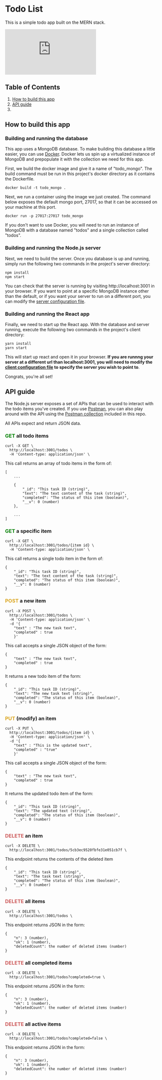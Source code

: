 # Todo List
This is a simple todo app built on the MERN stack.

![Preview of the Todo List app](https://github.com/zacharytscott/todo/blob/master/client/src/config.json "The Todo List app")

## Table of Contents
1. [How to build this app](#how-to-build-this-app)
1. [API guide](#api-guide)
1. 

## How to build this app
### Building and running the database
This app uses a MongoDB database. To make building this database a little easier, you can use [Docker](https://www.docker.com/). Docker lets us spin up a virtualized instance of MongoDB and prepopulate it with the collection we need for this app.

First, we build the docker image and give it a name of "todo_mongo". The build command must be run in this project's docker directory as it contains the Dockerfile.

```
docker build -t todo_mongo .
```
Next, we run a container using the image we just created. The command below exposes the default mongo port, 27017, so that it can be accessed on your machine at this port.
```
docker run -p 27017:27017 todo_mongo
```
If you don't want to use Docker, you will need to run an instance of MongoDB with a database named "todos" and a single collection called "todos".
### Building and running the Node.js server

Next, we need to build the server. Once you database is up and running, simply run the following two commands in the project's server directory:

```
npm install
npm start
```
You can check that the server is running by visiting http://localhost:3001 in your browser. If you want to point at a specific MongoDB instance other than the default, or if you want your server to run on a different port, you can modify the [server configuration file](https://github.com/zacharytscott/todo/blob/master/server/config.json).
### Building and running the React app
Finally, we need to start up the React app. With the database and server running, execute the following two commands in the project's client directory:
```
yarn install
yarn start
```
This will start up react and open it in your browser. **If you are runnng your server at a different url than localhost:3001, you will need to modify the [client configuration file](https://github.com/zacharytscott/todo/blob/master/client/src/config.json) to specify the server you wish to point to**.

Congrats, you're all set!

## API guide

The Node.js server exposes a set of APIs that can be used to interact with the todo items you've created. If you use [Postman](https://www.getpostman.com/), you can also play around with the API using the [Postman collection](https://github.com/zacharytscott/todo/blob/master/todos.postman_collection.json) included in this repo.

All APIs expect and return JSON data.

### <span style="color:green">GET</span> all todo items
```
curl -X GET \
  http://localhost:3001/todos \
  -H 'Content-type: application/json' \
```
This call returns an array of todo items in the form of:
```
[
    ...

    {
        "_id": "This task ID (string)",
        "text": "The text content of the task (string)",
        "completed": "The status of this item (boolean)",
        "__v": 0 (number)
    },

    ...
]
```

### <span style="color:green">GET</span> a specific item
```
curl -X GET \
  http://localhost:3001/todos/{item id} \
  -H 'Content-type: application/json' \
```
This call returns a single todo item in the form of:
```
{
    "_id": "This task ID (string)",
    "text": "The text content of the task (string)",
    "completed": "The status of this item (boolean)",
    "__v": 0 (number)
}
```

### <span style="color:goldenrod">POST</span> a new item
```
curl -X POST \
  http://localhost:3001/todos \
  -H 'Content-type: application/json' \
  -d '{
	"text" : "The new task text",
	"completed" : true
    }'
```
This call accepts a single JSON object of the form:
```
{
    "text" : "The new task text",
	"completed" : true
}
```
It returns a new todo item of the form:
```
{
    "_id": "This task ID (string)",
    "text": "The new task text (string)",
    "completed": "The status of this item (boolean)",
    "__v": 0 (number)
}
```

### <span style="color:goldenrod">PUT</span> (modify) an item
```
curl -X PUT \
  http://localhost:3001/todos/{item id} \
  -H 'Content-type: application/json' \
  -d '{
	"text" : "This is the updated text",
	"completed" : "true"
    }'
```
This call accepts a single JSON object of the form:
```
{
    "text" : "The new task text",
	"completed" : true
}
```
It returns the updated todo item of the form:
```
{
    "_id": "This task ID (string)",
    "text": "The updated text (string)",
    "completed": "The status of this item (boolean)",
    "__v": 0 (number)
}
```

### <span style="color:indianred">DELETE</span> an item
```
curl -X DELETE \
  http://localhost:3001/todos/5cb3ec9520fbfe31e051cb7f \
```
This endpoint returns the contents of the deleted item
```
{
    "_id": "This task ID (string)",
    "text": "The task text (string)",
    "completed": "The status of this item (boolean)",
    "__v": 0 (number)
}
```

### <span style="color:indianred">DELETE</span> all items
```
curl -X DELETE \
  http://localhost:3001/todos \
```
This endpoint returns JSON in the form:
```
{
    "n": 3 (number),
    "ok": 1 (number),
    "deletedCount": the number of deleted items (number)
}
```

### <span style="color:indianred">DELETE</span> all completed items
```
curl -X DELETE \
  http://localhost:3001/todos?completed=true \
```
This endpoint returns JSON in the form:
```
{
    "n": 3 (number),
    "ok": 1 (number),
    "deletedCount": the number of deleted items (number)
}
```

### <span style="color:indianred">DELETE</span> all active items
```
curl -X DELETE \
  http://localhost:3001/todos?completed=false \
```
This endpoint returns JSON in the form:
```
{
    "n": 3 (number),
    "ok": 1 (number),
    "deletedCount": the number of deleted items (number)
}
```
